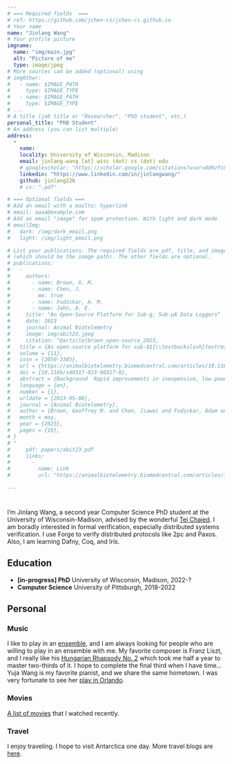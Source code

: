 ```yaml
---
# === Required fields  ===
# ref: https://github.com/jchen-cs/jchen-cs.github.io
# Your name 
name: "Jinlang Wang"
# Your profile picture
imgname: 
  name: "img/main.jpg"
  alt: "Picture of me"
  type: image/jpeg
# More sources can be added (optional) using 
# imgOther:
#   - name: $IMAGE_PATH
#     type: $IMAGE_TYPE
#   - name: $IMAGE_PATH
#     type: $IMAGE_TYPE
# ...
# A title (job title or "Researcher", "PhD student", etc.)
personal_title: "PhD Student"
# An address (you can list multiple)
address: 
  - 
    name: 
    locality: University of Wisconsin, Madison
    email: jinlang.wang [at] wisc (dot) cs (dot) edu
    # googlescholar: "https://scholar.google.com/citations?user=0d9zfcUAAAAJ&hl=en"
    linkedin: "https://www.linkedin.com/in/jinlangwang/"
    github: jinlang226
    # cv: ".pdf"

# === Optional fields ===
# Add an email with a mailto: hyperlink
# email: aaaa@example.com
# Add an email "image" for spam protection. With light and dark mode
# emailImg: 
#   dark: /img/dark_email.png
#   light: /img/light_email.png

# List your publications. The required fields are pdf, title, and image 
# (which should be the image path). The other fields are optional.
# publications:
#   -
#     authors:
#       - name: Brown, G. M.
#       - name: Chen, J.
#         me: true
#       - name: Fudickar, A. M.
#       - name: Jahn, A. E.
#     title: "An Open-Source Platform for Sub-g, Sub-µA Data Loggers"
#     date: 2023
#     journal: Animal Biotelemetry
#     image: img/abit23.jpeg
#     citation: "@article{brown_open-source_2023,
# 	title = {An open-source platform for sub-$${\\textbackslash}textrm{g}$$, sub-$${\\textbackslash}upmu$${A} data loggers},
# 	volume = {11},
# 	issn = {2050-3385},
# 	url = {https://animalbiotelemetry.biomedcentral.com/articles/10.1186/s40317-023-00327-0},
# 	doi = {10.1186/s40317-023-00327-0},
# 	abstract = {Background  Rapid improvements in inexpensive, low-power, movement and environmental sensors have sparked a revolution in animal behavior research by enabling the creation of data loggers (henceforth, tags) that can capture fine-grained behavioral data over many months. Nevertheless, development of tags that are suitable for use with small species, for example, birds under 25 g, remains challenging because of the extreme mass (under 1 g ) and power (average current under 1µ   A) constraints. These constraints dictate that a tag should carry exactly the sensors required for a given experiment and the data collection protocol should be specialized to the experiment. Furthermore, it can be extremely challenging to design hardware and software to achieve the energy efficiency required for long tag life. Results  We present an activity monitor, BitTag, that can continuously collect activity data for 4–12 months at 0.5–0.8g , depending upon battery choice, and which has been used to collect more than 500,000 h of data in a variety of experiments. The BitTag architecture provides a general platform to support the development and deployment of custom sub-g tags. This platform consists of a flexible tag architecture, software for both tags and host computers, and hardware to provide the host/tag interface necessary for preparing tags for “flight” and for accessing tag data “postflight”. We demonstrate how the BitTag platform can be extended to quickly develop novel tags with other sensors while satisfying the 1g/1µ A mass and power requirements through the design of a novel barometric pressure sensing tag that can collect pressure and temperature data every 60s for a year with mass under 0.6g.},
# 	language = {en},
# 	number = {1},
# 	urldate = {2023-05-08},
# 	journal = {Animal Biotelemetry},
# 	author = {Brown, Geoffrey M. and Chen, Jiawei and Fudickar, Adam and Jahn, Alex E.},
# 	month = may,
# 	year = {2023},
# 	pages = {19},
# }
# "
#     pdf: papers/abit23.pdf
#     links:
#       -
#         name: Link
#         url: "https://animalbiotelemetry.biomedcentral.com/articles/10.1186/s40317-023-00327-0#author-information"
 
---
```


# 
I’m Jinlang Wang, a second year Computer Science PhD student at the University of Wisconsin-Madison, advised by the wonderful [Tej Chajed](https://www.chajed.io/). I am boradly interested in formal verification, especially distributed systems verification. I use Forge to verify distributed protocols like 2pc and Paxos. Also, I am learning Dafny, Coq, and Iris.

## Education
- **[in-progress] PhD** University of Wisconsin, Madison, 2022-?
- **Computer Science** University of Pittsburgh, 2018-2022

## Personal

### Music

I like to play in an [ensemble](https://www.bilibili.com/video/BV1ca4y1n71P/?spm_id_from=333.999.0.0&vd_source=568c2816195794316da4f77c9822bebe), and I am always looking for people who are willing to play in an ensemble with me. My favorite composer is Franz Liszt, and I really like his [Hungarian Rhapsody No. 2](https://www.youtube.com/watch?v=QpEfHVFilRc&ab_channel=WBKids) which took me half a year to master two-thirds of it. I hope to complete the final third when I have time... Yuja Wang is my favorite pianist, and we share the same hometown. I was very fortunate to see her [play in Orlando](https://parkavemagazine.com/event/yuja-wang-plays-rachmaninoff-jan-14/#:~:text=January%2014%2C%202023%20%40%207%3A,30%20pm%20%2D%209%3A30%20pm&text=Phillips%20Center.,with%20Rachmaninoff's%20First%20Piano%20Concerto!). 

### Movies
[A list of movies](https://jinlang226.github.io/categories/movie/) that I watched recently.

### Travel
I enjoy traveling. I hope to visit Antarctica one day. More travel blogs are [here](https://jinlang226.github.io/categories/travel).


<!-- ## Experiences -->
<!-- * **Intern**, NASA Langley Research Center, August-December 2023 -->
